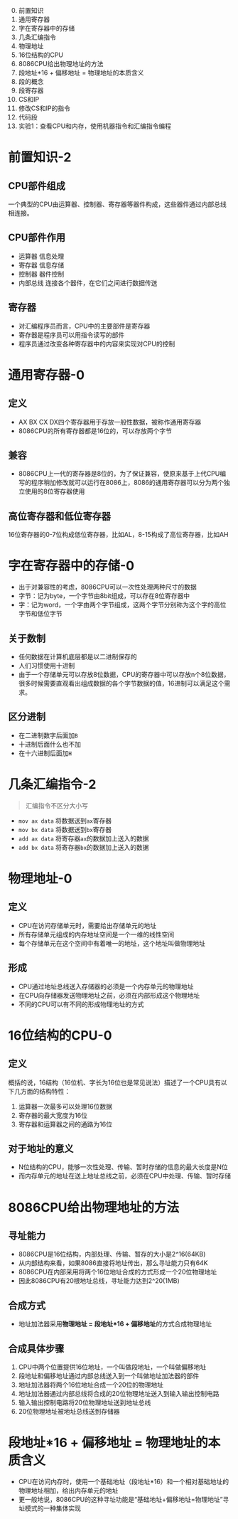 0. 前置知识
1. 通用寄存器
2. 字在寄存器中的存储
3. 几条汇编指令
4. 物理地址
5. 16位结构的CPU
6. 8086CPU给出物理地址的方法
7. 段地址*16 + 偏移地址 = 物理地址的本质含义
8. 段的概念
9. 段寄存器
10. CS和IP
11. 修改CS和IP的指令
12. 代码段
13. 实验1：查看CPU和内存，使用机器指令和汇编指令编程



# 前置知识-2
## CPU部件组成
一个典型的CPU由运算器、控制器、寄存器等器件构成，这些器件通过内部总线相连接。

## CPU部件作用
- 运算器 信息处理
- 寄存器 信息存储
- 控制器 器件控制
- 内部总线 连接各个器件，在它们之间进行数据传送

## 寄存器
- 对汇编程序员而言，CPU中的主要部件是寄存器
- 寄存器是程序员可以用指令读写的部件
- 程序员通过改变各种寄存器中的内容来实现对CPU的控制


# 通用寄存器-0
## 定义
- AX BX CX DX四个寄存器用于存放一般性数据，被称作通用寄存器
- 8086CPU的所有寄存器都是16位的，可以存放两个字节

## 兼容
- 8086CPU上一代的寄存器是8位的，为了保证兼容，使原来基于上代CPU编写的程序稍加修改就可以运行在8086上，8086的通用寄存器可以分为两个独立使用的8位寄存器使用
 
## 高位寄存器和低位寄存器
16位寄存器的0-7位构成低位寄存器，比如AL，8-15构成了高位寄存器，比如AH


# 字在寄存器中的存储-0
- 出于对兼容性的考虑，8086CPU可以一次性处理两种尺寸的数据
- 字节：记为byte，一个字节由8bit组成，可以存在8位寄存器中
- 字：记为word，一个字由两个字节组成，这两个字节分别称为这个字的高位字节和低位字节

## 关于数制
- 任何数据在计算机底层都是以二进制保存的
- 人们习惯使用十进制
- 由于一个存储单元可以存放8位数据，CPU的寄存器中可以存放n个8位数据，很多时候需要直观看出组成数据的各个字节数据的值，16进制可以满足这个需求。

## 区分进制
- 在二进制数字后面加`B`
- 十进制后面什么也不加
- 在十六进制后面加`H`


# 几条汇编指令-2
> 汇编指令不区分大小写

- `mov ax data` 将数据送到`ax`寄存器
- `mov bx data` 将数据送到`bx`寄存器
- `add ax data` 将寄存器`ax`的数据加上送入的数据
- `add bx data` 将寄存器`bx`的数据加上送入的数据


# 物理地址-0
## 定义
- CPU在访问存储单元时，需要给出存储单元的地址
- 所有存储单元组成的内存地址空间是一个一维的线性空间
- 每个存储单元在这个空间中有着唯一的地址，这个地址叫做物理地址

## 形成
- CPU通过地址总线送入存储器的必须是一个内存单元的物理地址
- 在CPU向存储器发送物理地址之前，必须在内部形成这个物理地址
- 不同的CPU可以有不同的形成物理地址的方式


# 16位结构的CPU-0
## 定义
概括的说，16结构（16位机、字长为16位也是常见说法）描述了一个CPU具有以下几方面的结构特性：
1. 运算器一次最多可以处理16位数据
1. 寄存器的最大宽度为16位
1. 寄存器和运算器之间的通路为16位

## 对于地址的意义
- N位结构的CPU，能够一次性处理、传输、暂时存储的信息的最大长度是N位
- 而内存单元的地址在送上地址总线之前，必须在CPU中处理、传输、暂时存储


# 8086CPU给出物理地址的方法
## 寻址能力
- 8086CPU是16位结构，内部处理、传输、暂存的大小是2^16(64KB)
- 从内部结构来看，如果8086直接将地址传出，那么寻址能力只有64K
- 8086CPU在内部采用将两个16位地址合成的方式形成一个20位物理地址
- 因此8086CPU有20根地址总线，寻址能力达到2^20(1MB)

## 合成方式
- 地址加法器采用**物理地址 = 段地址*16 + 偏移地址**的方式合成物理地址

## 合成具体步骤
1. CPU中两个位置提供16位地址，一个叫做段地址，一个叫做偏移地址
2. 段地址和偏移地址通过内部总线送入到一个叫做地址加法器的部件
3. 地址加法器将两个16位地址合成一个20位的物理地址
4. 地址加法器通过内部总线将合成的20位物理地址送入到输入输出控制电路   
5. 输入输出控制电路将20位物理地址送到地址总线
6. 20位物理地址被地址总线送到存储器


# 段地址*16 + 偏移地址 = 物理地址的本质含义
- CPU在访问内存时，使用一个基础地址（段地址*16）和一个相对基础地址的物理地址相加，给出内存单元的地址
- 更一般地说，8086CPU的这种寻址功能是“基础地址+偏移地址=物理地址”寻址模式的一种集体实现